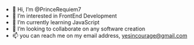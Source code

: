 - 👋 Hi, I’m @PrinceRequiem7
- 👀 I’m interested in FrontEnd Development 
- 🌱 I’m currently learning JavaScript 
- 💞️ I’m looking to collaborate on any software creation 
- 📫 you can reach me on my email address, yesincourage@gmail.com

<!---
PrinceRequiem7/PrinceRequiem7 is a ✨ special ✨ repository because its `README.md` (this file) appears on your GitHub profile.
You can click the Preview link to take a look at your changes.
--->
